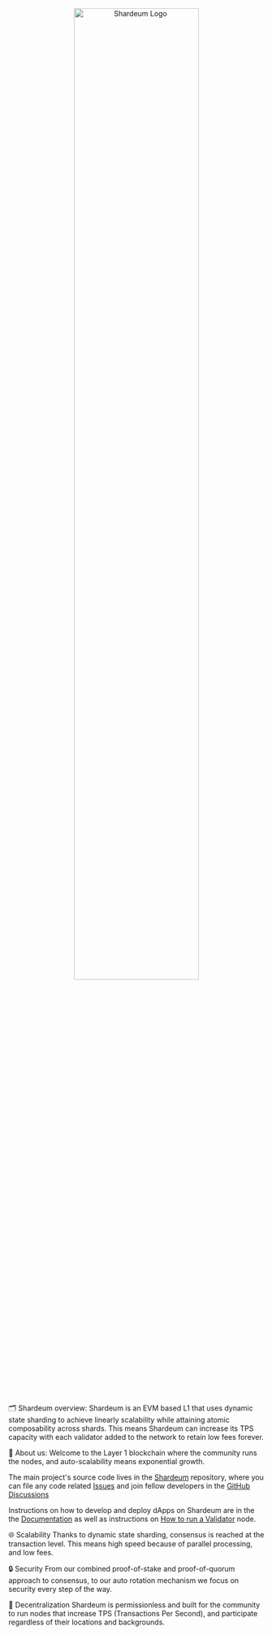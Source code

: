 <p align="center"> <img src="https://github.com/shardeum/.github/raw/dev/shardeum-white-bg.png" alt="Shardeum Logo" width="70%"> </p>

🗂 Shardeum overview: Shardeum is an EVM based L1 that uses dynamic state sharding to achieve linearly scalability while attaining atomic composability across shards. This means Shardeum can increase its TPS capacity with each validator added to the network to retain low fees forever.

🌟 About us: Welcome to the Layer 1 blockchain where the community runs the nodes, and auto-scalability means exponential growth.

The main project's source code lives in the [Shardeum](https://github.com/shardeum/shardeum) repository, where you can file any code related [Issues](https://github.com/shardeum/shardeum/issues) and join fellow developers in the [GitHub Discussions](https://github.com/shardeum/shardeum/discussions)

Instructions on how to develop and deploy dApps on Shardeum are in the the [Documentation](https://docs.shardeum.org/) as well as instructions on [How to run a Validator](https://docs.shardeum.org/node/run/validator) node.

🌐 Scalability
Thanks to dynamic state sharding, consensus is reached at the transaction level. This means high speed because of parallel processing, and low fees.

🔒 Security
From our combined proof-of-stake and proof-of-quorum approach to consensus, to our auto rotation mechanism we focus on security every step of the way.

🚀 Decentralization
Shardeum is permissionless and built for the community to run nodes that increase TPS (Transactions Per Second), and participate regardless of their locations and backgrounds.
